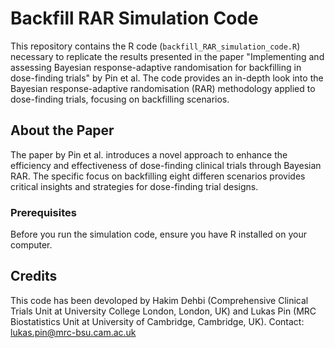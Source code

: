 # Backfill RAR Simulation Code

This repository contains the R code (`backfill_RAR_simulation_code.R`) necessary to replicate the results presented in the paper "Implementing and assessing Bayesian response-adaptive randomisation for backfilling in dose-finding trials" by Pin et al. The code provides an in-depth look into the Bayesian response-adaptive randomisation (RAR) methodology applied to dose-finding trials, focusing on backfilling scenarios.

## About the Paper

The paper by Pin et al. introduces a novel approach to enhance the efficiency and effectiveness of dose-finding clinical trials through Bayesian RAR. The specific focus on backfilling eight differen scenarios provides critical insights and strategies for dose-finding trial designs.

### Prerequisites

Before you run the simulation code, ensure you have R installed on your computer. 

## Credits 

This code has been devoloped by Hakim Dehbi (Comprehensive Clinical Trials Unit at University College London, London, UK) and Lukas Pin (MRC Biostatistics Unit at University of Cambridge, Cambridge, UK).
Contact: lukas.pin@mrc-bsu.cam.ac.uk
